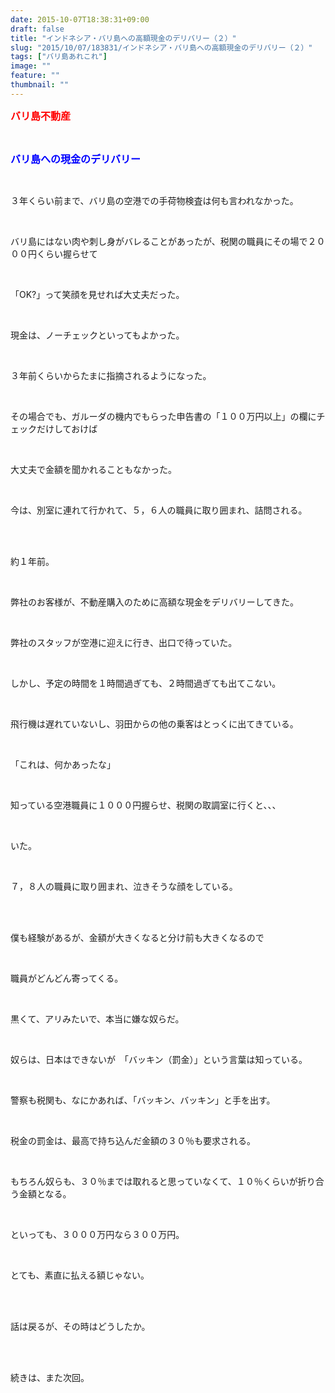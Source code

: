 ```yaml
---
date: 2015-10-07T18:38:31+09:00
draft: false
title: "インドネシア・バリ島への高額現金のデリバリー（２）"
slug: "2015/10/07/183831/インドネシア・バリ島への高額現金のデリバリー（２）"
tags: ["バリ島あれこれ"]
image: ""
feature: ""
thumbnail: ""
---
```

<p><font color="#ff0000" size="3"><strong>バリ島不動産</strong></font></p><br/><p><font color="#0000ff" size="3"><strong>バリ島への現金のデリバリー</strong></font></p><br/><p>３年くらい前まで、バリ島の空港での手荷物検査は何も言われなかった。</p><br/><p>バリ島にはない肉や刺し身がバレることがあったが、税関の職員にその場で２０００円くらい握らせて</p><br/><p>「OK?」って笑顔を見せれば大丈夫だった。</p><br/><p>現金は、ノーチェックといってもよかった。</p><br/><p>３年前くらいからたまに指摘されるようになった。</p><br/><p>その場合でも、ガルーダの機内でもらった申告書の「１００万円以上」の欄にチェックだけしておけば</p><br/><p>大丈夫で金額を聞かれることもなかった。</p><br/><p>今は、別室に連れて行かれて、５，６人の職員に取り囲まれ、詰問される。</p><br/><br/><p>約１年前。</p><br/><p>弊社のお客様が、不動産購入のために高額な現金をデリバリーしてきた。</p><br/><p>弊社のスタッフが空港に迎えに行き、出口で待っていた。</p><br/><p>しかし、予定の時間を１時間過ぎても、２時間過ぎても出てこない。</p><br/><p>飛行機は遅れていないし、羽田からの他の乗客はとっくに出てきている。</p><br/><p>「これは、何かあったな」</p><br/><p>知っている空港職員に１０００円握らせ、税関の取調室に行くと、、、</p><br/><p>いた。</p><br/><p>７，８人の職員に取り囲まれ、泣きそうな顔をしている。</p><br/><br/><p>僕も経験があるが、金額が大きくなると分け前も大きくなるので</p><br/><p>職員がどんどん寄ってくる。</p><br/><p>黒くて、アリみたいで、本当に嫌な奴らだ。</p><br/><p>奴らは、日本はできないが　「バッキン（罰金）」という言葉は知っている。</p><br/><p>警察も税関も、なにかあれば、「バッキン、バッキン」と手を出す。</p><br/><p>税金の罰金は、最高で持ち込んだ金額の３０％も要求される。</p><br/><p>もちろん奴らも、３０％までは取れると思っていなくて、１０％くらいが折り合う金額となる。</p><br/><p>といっても、３０００万円なら３００万円。</p><br/><p>とても、素直に払える額じゃない。</p><br/><br/><p>話は戻るが、その時はどうしたか。</p><br/><br/><p>続きは、また次回。</p><br/><br/><br/>

